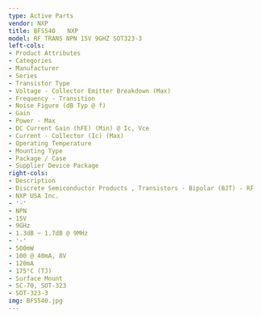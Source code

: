 ```yaml
---
type: Active Parts
vendor: NXP
title: BFS540　　NXP
model: RF TRANS NPN 15V 9GHZ SOT323-3
left-cols:
- Product Attributes
- Categories
- Manufacturer
- Series
- Transistor Type
- Voltage - Collector Emitter Breakdown (Max)
- Frequency - Transition
- Noise Figure (dB Typ @ f)
- Gain
- Power - Max
- DC Current Gain (hFE) (Min) @ Ic, Vce
- Current - Collector (Ic) (Max)
- Operating Temperature
- Mounting Type
- Package / Case
- Supplier Device Package
right-cols:
- Description
- Discrete Semiconductor Products , Transistors - Bipolar (BJT) - RF
- NXP USA Inc.
- '-'
- NPN
- 15V
- 9GHz
- 1.3dB ~ 1.7dB @ 9MHz
- '-'
- 500mW
- 100 @ 40mA, 8V
- 120mA
- 175°C (TJ)
- Surface Mount
- SC-70, SOT-323
- SOT-323-3
img: BFS540.jpg
---
```

